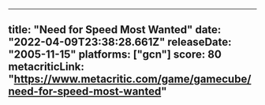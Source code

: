 
---
title: "Need for Speed Most Wanted"
date: "2022-04-09T23:38:28.661Z"
releaseDate: "2005-11-15"
platforms: ["gcn"]
score: 80
metacriticLink: "https://www.metacritic.com/game/gamecube/need-for-speed-most-wanted"
---
